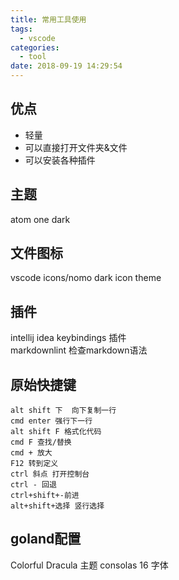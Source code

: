 ```yaml
---
title: 常用工具使用
tags:
  - vscode
categories:
  - tool
date: 2018-09-19 14:29:54
---
```

## 优点

- 轻量
- 可以直接打开文件夹&文件
- 可以安装各种插件

## 主题

atom one dark

## 文件图标

vscode icons/nomo dark icon theme

## 插件

intellij idea keybindings 插件  
markdownlint 检查markdown语法

## 原始快捷键

```text
alt shift 下  向下复制一行
cmd enter 强行下一行
alt shift F 格式化代码
cmd F 查找/替换
cmd + 放大
F12 转到定义
ctrl 斜点 打开控制台
ctrl - 回退
ctrl+shift+-前进
alt+shift+选择 竖行选择
```

## goland配置

Colorful Dracula 主题
consolas 16 字体
